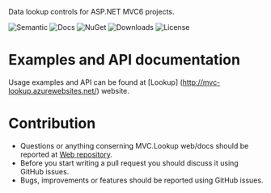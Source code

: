 Data lookup controls for ASP.NET MVC6 projects.

![Semantic](https://img.shields.io/badge/sem-ver-lightgrey.svg?style=plastic)
![Docs](https://img.shields.io/github/release/NonFactors/MVC6.Lookup.Web.svg?style=plastic&label=docs)
![NuGet](https://img.shields.io/nuget/v/NonFactors.Lookup.MVC6.svg?style=plastic)
![Downloads](https://img.shields.io/nuget/dt/NonFactors.Lookup.MVC6.svg?style=plastic&label=downloads)
![License](https://img.shields.io/badge/license-MIT-green.svg?style=plastic)

# Examples and API documentation
Usage examples and API can be found at [Lookup] (http://mvc-lookup.azurewebsites.net/) website.

# Contribution
- Questions or anything conserning MVC.Lookup web/docs should be reported at [Web repository](https://github.com/NonFactors/MVC6.Lookup.Web).
- Before you start writing a pull request you should discuss it using GitHub issues.
- Bugs, improvements or features should be reported using GitHub issues.
